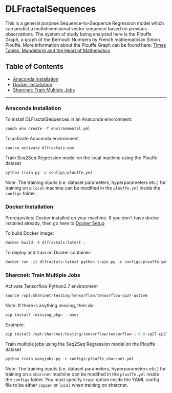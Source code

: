 # DLFractalSequences

This is a general purpose Sequence-to-Sequence Regression model which can predict a multidimensional vector sequence based on previous observations. The system of study being analyzed here is the Plouffe Graph, a graph of the Bernoulli Numbers by French mathematician Simon Plouffe. More information about the Plouffe Graph can be found here: [Times Tables, Mandelbrot and the Heart of Mathematics](https://www.youtube.com/watch?v=qhbuKbxJsk8)

## Table of Contents

* [Anaconda Installation](#anaconda)
* [Docker Installation](#docker)
* [Sharcnet: Train Multiple Jobs](#sharcnet)

* * *

### Anaconda Installation

To install DLFractalSequences in an Anaconda environment:

```python
conda env create -f environmental.yml
```

To activate Anaconda environment

```python
source activate dlfractals-env
```

Train Seq2Seq Regression model on the local machine using the Plouffe dataset 

```python
python train.py -c configs/plouffe.yml
```

Note: The training inputs (i.e. dataset parameters, hyperparameters etc.) for training on a `local` machine can be modified in the `plouffe.yml` inside the `configs` folder.

### Docker Installation

Prerequisites:
Docker installed on your machine. If you don't have docker installed already, then go here to [Docker Setup](https://docs.docker.com/engine/getstarted/step_one/)

To build Docker image:

```python
docker build -t dlfractals:latest .
```
To deploy and train on Docker container:
```python
docker run -it dlfractals:latest python train.py -c configs/plouffe.yml
```

### Sharcnet: Train Multiple Jobs

Activate Tensorflow Python2.7 environment

```python
source /opt/sharcnet/testing/tensorflow/tensorflow-cp27-active
```

Note: If there is anything missing, then do:

```python
pip install <missing_pkg> --user
```

Example: 

```python
pip install /opt/sharcnet/testing/tensorflow/tensorflow-1.0.0-cp27-cp27m-linux_x86_64.whl --user
```

Train multiple jobs using the Seq2Seq Regression model on the Plouffe dataset

```python
python train_manyjobs.py -c configs/plouffe_sharcnet.yml
```

Note: The training inputs (i.e. dataset parameters, hyperparameters etc.) for training on a `sharcnet` machine can be modified in the `plouffe.yml` inside the `configs` folder. You must specify `train` option inside the YAML config file to be either `copper` or `local` when training on sharcnet.